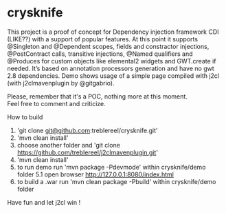 # crysknife<br/>
This project is a proof of concept for Dependency injection framework CDI (LIKE??) with a support of popular features. At this point it supports @Singleton and @Dependent scopes, fields and constractor injections, @PostContract calls, transitive injections, @Named qualifiers and @Produces for custom objects like elemental2 widgets and GWT.create if needed. It’s based on annotation processors generation and have no gwt 2.8 dependencies. Demo shows usage of a simple page compiled with j2cl (with j2clmavenplugin by @gitgabrio).


Please, remember that it's a POC, nothing more at this moment.</br>
Feel free to comment and criticize.

How to build
1. 'git clone git@github.com:treblereel/crysknife.git'
2. 'mvn clean install'
3. choose another folder and 'git clone https://github.com/treblereel/j2clmavenplugin.git'
4. 'mvn clean install'
5. to run demo run 'mvn package -Pdevmode' within crysknife/demo folder
5.1 open browser http://127.0.0.1:8080/index.html
6. to build a .war run 'mvn clean package -Pbuild' within crysknife/demo folder


Have fun and let j2cl win !
